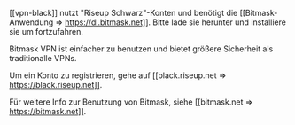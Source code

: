 [[vpn-black]] nutzt "Riseup Schwarz"-Konten und benötigt die [[Bitmask-Anwendung => https://dl.bitmask.net]]. Bitte lade sie herunter und installiere sie um fortzufahren.

Bitmask VPN ist einfacher zu benutzen und bietet größere Sicherheit als traditionalle VPNs.

Um ein Konto zu registrieren, gehe auf [[black.riseup.net => https://black.riseup.net]].

Für weitere Info zur Benutzung von Bitmask, siehe [[bitmask.net => https://bitmask.net]].
